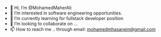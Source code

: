 - 👋 Hi, I’m @MohamedMaherAli
- 👀 I’m interested in software engineering opportunities.
- 🌱 I’m currently learning for fullstack developer position
- 💞️ I’m looking to collaborate on ...
- 📫 How to reach me .. through email: mohamedmhasanein@gmail.com

<!---
MohamedMaherAli/MohamedMaherAli is a ✨ special ✨ repository because its `README.md` (this file) appears on your GitHub profile.
You can click the Preview link to take a look at your changes.
--->
